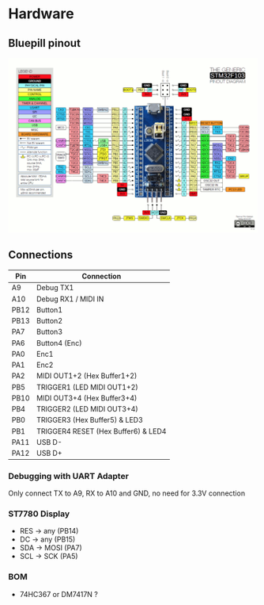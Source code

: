 # Hardware

## Bluepill pinout

![](images/pinout.png)

## Connections

| Pin  | Connection                                |
| ---- | ----------------------------------------- |
| A9   | Debug TX1                                 |
| A10  | Debug RX1 / MIDI IN                       |
| PB12 | Button1     		                           |
| PB13 | Button2     		                           |
| PA7  | Button3     		                           |
| PA6  | Button4 (Enc)                             |
| PA0  | Enc1                                      |
| PA1  | Enc2                                      |
| PA2  | MIDI OUT1+2 (Hex Buffer1+2)               |
| PB5  | TRIGGER1 (LED MIDI OUT1+2)                |
| PB10 | MIDI OUT3+4 (Hex Buffer3+4)               |
| PB4  | TRIGGER2 (LED MIDI OUT3+4)                |
| PB0  | TRIGGER3 (Hex Buffer5) & LED3             |
| PB1  | TRIGGER4 RESET (Hex Buffer6) & LED4       |
| PA11 | USB D-                                    |
| PA12 | USB D+                                    |

### Debugging with UART Adapter

Only connect TX to A9, RX to A10 and GND, no need for 3.3V connection

### ST7780 Display

* RES -> any (PB14)
* DC -> any (PB15)
* SDA -> MOSI (PA7)
* SCL -> SCK (PA5)

### BOM

* 74HC367 or DM7417N ?

